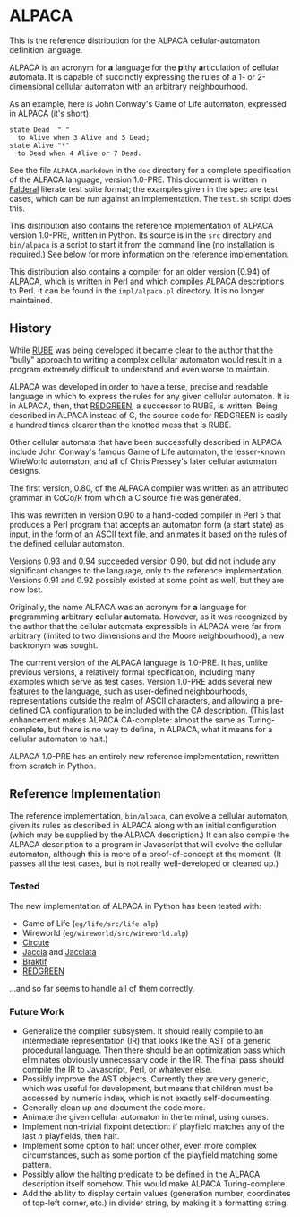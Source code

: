 ALPACA
======

This is the reference distribution for the ALPACA cellular-automaton
definition language.

ALPACA is an acronym for **a** **l**anguage for the **p**ithy
**a**rticulation of **c**ellular **a**utomata.  It is capable of
succinctly expressing the rules of a 1- or 2-dimensional cellular
automaton with an arbitrary neighbourhood.

As an example, here is John Conway's Game of Life automaton, expressed
in ALPACA (it's short):

    state Dead  " "
      to Alive when 3 Alive and 5 Dead;
    state Alive "*"
      to Dead when 4 Alive or 7 Dead.

See the file `ALPACA.markdown` in the `doc` directory for a complete
specification of the ALPACA language, version 1.0-PRE.  This document is
written in [Falderal][] literate test suite format; the examples given in
the spec are test cases, which can be run against an implementation.
The `test.sh` script does this.

This distribution also contains the reference implementation of ALPACA
version 1.0-PRE, written in Python.  Its source is in the `src` directory
and `bin/alpaca` is a script to start it from the command line (no
installation is required.)  See below for more information on the reference
implementation.

This distribution also contains a compiler for an older version (0.94) of
ALPACA, which is written in Perl and which compiles ALPACA descriptions
to Perl.  It can be found in the `impl/alpaca.pl` directory.  It is no longer
maintained.

[Falderal]: http://catseye.tc/node/Falderal.html

History
-------

While [RUBE][] was being developed it became clear to the author that the
"bully" approach to writing a complex cellular automaton would result in a
program extremely difficult to understand and even worse to maintain.

ALPACA was developed in order to have a terse, precise and readable
language in which to express the rules for any given cellular automaton.
It is in ALPACA, then, that [REDGREEN][], a successor to RUBE, is written.
Being described in ALPACA instead of C, the source code for REDGREEN is
easily a hundred times clearer than the knotted mess that is RUBE.

[RUBE]: http://catseye.tc/node/RUBE.html
[REDGREEN]: http://catseye.tc/node/REDGEEN.html

Other cellular automata that have been successfully described in ALPACA
include John Conway's famous Game of Life automaton, the lesser-known
WireWorld automaton, and all of Chris Pressey's later cellular automaton
designs.

The first version, 0.80, of the ALPACA compiler was written as an
attributed grammar in CoCo/R from which a C source file was generated.

This was rewritten in version 0.90 to a hand-coded compiler in Perl 5
that produces a Perl program that accepts an automaton form (a start
state) as input, in the form of an ASCII text file, and animates it
based on the rules of the defined cellular automaton.

Versions 0.93 and 0.94 succeeded version 0.90, but did not include any
significant changes to the language, only to the reference implementation.
Versions 0.91 and 0.92 possibly existed at some point as well, but they
are now lost.

Originally, the name ALPACA was an acronym for **a** **l**anguage for
**p**rogramming **a**rbitrary **c**ellular **a**utomata.  However, as it
was recognized by the author that the cellular automata expressible in
ALPACA were far from arbitrary (limited to two dimensions and the Moore
neighbourhood), a new backronym was sought.

The currrent version of the ALPACA language is 1.0-PRE.  It has, unlike
previous versions, a relatively formal specification, including many
examples which serve as test cases.  Version 1.0-PRE adds several new
features to the language, such as user-defined neighbourhoods, representations
outside the realm of ASCII characters, and allowing a pre-defined CA
configuration to be included with the CA description.  (This last enhancement
makes ALPACA CA-complete: almost the same as Turing-complete, but there is no
way to define, in ALPACA, what it means for a cellular automaton to halt.)

ALPACA 1.0-PRE has an entirely new reference implementation, rewritten from
scratch in Python.

Reference Implementation
------------------------

The reference implementation, `bin/alpaca`, can evolve a cellular automaton,
given its rules as described in ALPACA along with an initial configuration
(which may be supplied by the ALPACA description.)  It can also compile the
ALPACA description to a program in Javascript that will evolve the cellular
automaton, although this is more of a proof-of-concept at the moment.  (It
passes all the test cases, but is not really well-developed or cleaned up.)

### Tested ###

The new implementation of ALPACA in Python has been tested with:

*   Game of Life (`eg/life/src/life.alp`)
*   Wireworld (`eg/wireworld/src/wireworld.alp`)
*   [Circute](http://catseye.tc/node/Circute.html)
*   [Jaccia](http://catseye.tc/node/Jaccia.html) and
    [Jacciata](http://catseye.tc/node/Jacciata.html)
*   [Braktif](http://catseye.tc/node/Braktif.html)
*   [REDGREEN](http://catseye.tc/node/REDGREEN.html)

...and so far seems to handle all of them correctly.

### Future Work ###

*   Generalize the compiler subsystem.  It should really compile to an
    intermediate representation (IR) that looks like the AST of a generic
    procedural language.  Then there should be an optimization pass which
    eliminates obviously unnecessary code in the IR.  The final pass should
    compile the IR to Javascript, Perl, or whatever else.
*   Possibly improve the AST objects.  Currently they are very generic,
    which was useful for development, but means that children must be
    accessed by numeric index, which is not exactly self-documenting.
*   Generally clean up and document the code more.
*   Animate the given cellular automaton in the terminal, using curses.
*   Implement non-trivial fixpoint detection: if playfield matches any of
    the last _n_ playfields, then halt.
*   Implement some option to halt under other, even more complex
    circumstances, such as some portion of the playfield matching some
    pattern.
*   Possibly allow the halting predicate to be defined in the ALPACA
    description itself somehow.  This would make ALPACA Turing-complete.
*   Add the ability to display certain values (generation number,
    coordinates of top-left corner, etc.) in divider string, by making
    it a formatting string.
